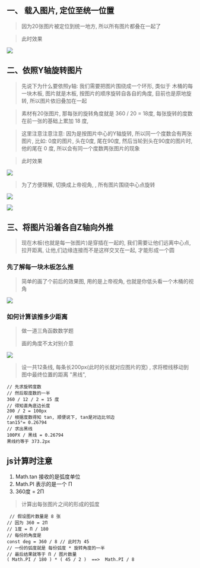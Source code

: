 ## 一、 载入图片, 定位至统一位置
>因为20张图片被定位到统一地方, 所以所有图片都叠在一起了

>此时效果


![](md_imgs/taobao01.png)

## 二、依照Y轴旋转图片
>先说下为什么要依照y轴:  我们需要把图片围绕成一个环形, 类似于 木桶的每一块木板,   图片就是木板, 按图片的顺序旋转自各自的角度, 目前也是原地旋转, 所以图片依旧叠加在一起

>素材有20张图片, 那每张的旋转角度就是 360 / 20 = 18度, 每张旋转的度数在前一张的基础上累加 18 度, 

>这里注意注意注意: 因为是按图片中心的Y轴旋转, 所以同一个度数会有两张图片,  比如: 0度的图片, 头在0度, 尾在90度,    然后当轮到头在90度的图片时, 他的尾在 0 度, 所以会有同一个度数两张图片的现象


>此时效果

![](md_imgs/taobao02.png)


>为了方便理解, 切换成上帝视角, ,  所有图片围绕中心点旋转

![](md_imgs/taobao03.png)

![](md_imgs/taobao04.png)



## 三、将图片沿着各自Z轴向外推
>现在木板(也就是每一张图片)是穿插在一起的, 我们需要让他们远离中心点, 拉开距离, 让他,们边缘连接而不是这样交叉在一起,  才能形成一个圆

### 先了解每一块木板怎么推
>简单的画了个前后的效果图,  用的是上帝视角, 也就是你低头看一个木桶的视角



![](md_imgs/taobao05.png)


### 如何计算该推多少距离
>做一道三角函数数学题
>
>画的角度不太对别介意

![](md_imgs/taobao06.png)

>设一共12条线,  每条长200px(此时的长就对应图片的宽) ,  求将橙线移动到图中最终位置的距离 "黑线",
```
// 先求旋转度数
// 然后取度数的一半
360 / 12 / 2 = 15 度
// 得知直角底边长度
200 / 2 = 100px
// 根据度数得知 tan, 顺便说下, tan是对边比邻边
tan15°= 0.26794
// 求出黑线
100PX / 黑线 = 0.26794
黑线约等于 373.2px
```

## js计算时注意
1. Math.tan 接收的是弧度单位
2. Math.PI 表示的是一个 Π
3. 360度 = 2Π 
>计算出每张图片之间的形成的弧度
```
 // 假设图片数量是 8 张
// 因为 360 = 2Π
// 1度 = Π / 180
// 每份的角度是
const deg = 360 / 8 // 此时为 45
// 一份的弧度就是 每份弧度 * 旋转角度的一半
// 最后结果就等于 Π / 图片数量
( Math.PI / 180 ) * ( 45 / 2 )  ==>  Math.PI / 8
```

